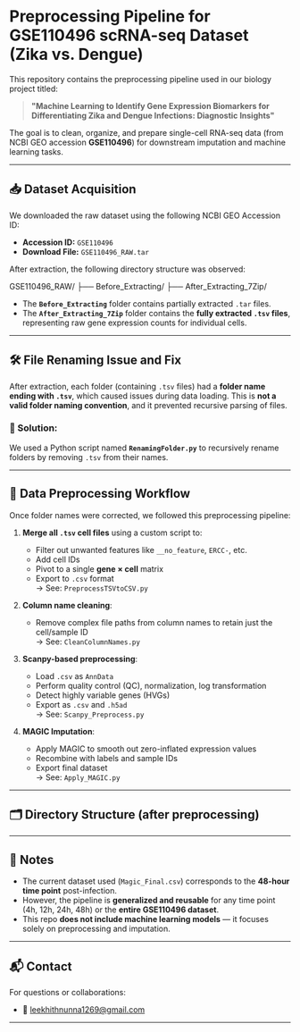 # Preprocessing Pipeline for GSE110496 scRNA-seq Dataset (Zika vs. Dengue)

This repository contains the preprocessing pipeline used in our biology project titled:

> **"Machine Learning to Identify Gene Expression Biomarkers for Differentiating Zika and Dengue Infections: Diagnostic Insights"**

The goal is to clean, organize, and prepare single-cell RNA-seq data (from NCBI GEO accession **GSE110496**) for downstream imputation and machine learning tasks.

---

## 📥 Dataset Acquisition

We downloaded the raw dataset using the following NCBI GEO Accession ID:

- **Accession ID:** `GSE110496`
- **Download File:** `GSE110496_RAW.tar`

After extraction, the following directory structure was observed:

GSE110496_RAW/
├── Before_Extracting/
├── After_Extracting_7Zip/


- The **`Before_Extracting`** folder contains partially extracted `.tar` files.
- The **`After_Extracting_7Zip`** folder contains the **fully extracted `.tsv` files**, representing raw gene expression counts for individual cells.

---

## 🛠 File Renaming Issue and Fix

After extraction, each folder (containing `.tsv` files) had a **folder name ending with `.tsv`**, which caused issues during data loading. This is **not a valid folder naming convention**, and it prevented recursive parsing of files.

### 🔧 Solution:
We used a Python script named **`RenamingFolder.py`** to recursively rename folders by removing `.tsv` from their names.

---

## 🧬 Data Preprocessing Workflow

Once folder names were corrected, we followed this preprocessing pipeline:

1. **Merge all `.tsv` cell files** using a custom script to:
   - Filter out unwanted features like `__no_feature`, `ERCC-`, etc.
   - Add cell IDs
   - Pivot to a single **gene × cell** matrix
   - Export to `.csv` format  
   → See: `PreprocessTSVtoCSV.py`

2. **Column name cleaning**:
   - Remove complex file paths from column names to retain just the cell/sample ID  
   → See: `CleanColumnNames.py`

3. **Scanpy-based preprocessing**:
   - Load `.csv` as `AnnData`
   - Perform quality control (QC), normalization, log transformation
   - Detect highly variable genes (HVGs)
   - Export as `.csv` and `.h5ad`  
   → See: `Scanpy_Preprocess.py`

4. **MAGIC Imputation**:
   - Apply MAGIC to smooth out zero-inflated expression values
   - Recombine with labels and sample IDs
   - Export final dataset  
   → See: `Apply_MAGIC.py`

---

## 🗂 Directory Structure (after preprocessing)

---

## 📌 Notes

- The current dataset used (`Magic_Final.csv`) corresponds to the **48-hour time point** post-infection.
- However, the pipeline is **generalized and reusable** for any time point (4h, 12h, 24h, 48h) or the **entire GSE110496 dataset**.
- This repo **does not include machine learning models** — it focuses solely on preprocessing and imputation.

---

## 📬 Contact

For questions or collaborations:
- 📧 leekhithnunna1269@gmail.com

---
